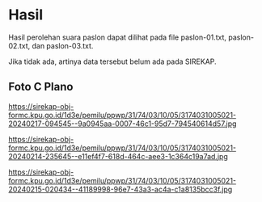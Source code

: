 # Hasil

Hasil perolehan suara paslon dapat dilihat pada file paslon-01.txt, paslon-02.txt, dan paslon-03.txt.

Jika tidak ada, artinya data tersebut belum ada pada SIREKAP.

## Foto C Plano

https://sirekap-obj-formc.kpu.go.id/1d3e/pemilu/ppwp/31/74/03/10/05/3174031005021-20240217-094545--9a0945aa-0007-46c1-95d7-794540614d57.jpg

https://sirekap-obj-formc.kpu.go.id/1d3e/pemilu/ppwp/31/74/03/10/05/3174031005021-20240214-235645--e11ef4f7-618d-464c-aee3-1c364c19a7ad.jpg

https://sirekap-obj-formc.kpu.go.id/1d3e/pemilu/ppwp/31/74/03/10/05/3174031005021-20240215-020434--41189998-96e7-43a3-ac4a-c1a8135bcc3f.jpg
